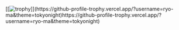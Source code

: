 [[![trophy](https://github-profile-trophy.vercel.app/?username=buninsil](https://github-profile-trophy.vercel.app/?username=ryo-ma&theme=discord)https://github-profile-trophy.vercel.app/?username=ryo-ma&theme=discord)]](https://github-profile-trophy.vercel.app/?username=ryo-ma&theme=tokyonight)https://github-profile-trophy.vercel.app/?username=ryo-ma&theme=tokyonight)
